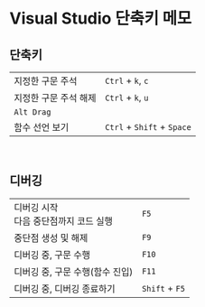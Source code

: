 # Visual Studio 단축키 메모

## 단축키
|                      |                            |
|----------------------|----------------------------|
| 지정한 구문 주석       |  `Ctrl` + `k`, `c`        |
| 지정한 구문 주석 해제  | `Ctrl` + `k`, `u`          |
| `Alt Drag`           |                            |
| 함수 선언 보기        | `Ctrl` + `Shift` + `Space` |

<br/>

## 디버깅
|     |     |
| --- | --- |
| 디버깅 시작 <br/> 다음 중단점까지 코드 실행 | `F5` |
| 중단점 생성 및 해제 | `F9` |
| 디버깅 중, 구문 수행 | `F10` |
| 디버깅 중, 구문 수행(함수 진입) | `F11` |
| 디버깅 중, 디버깅 종료하기 | `Shift` + `F5` |

